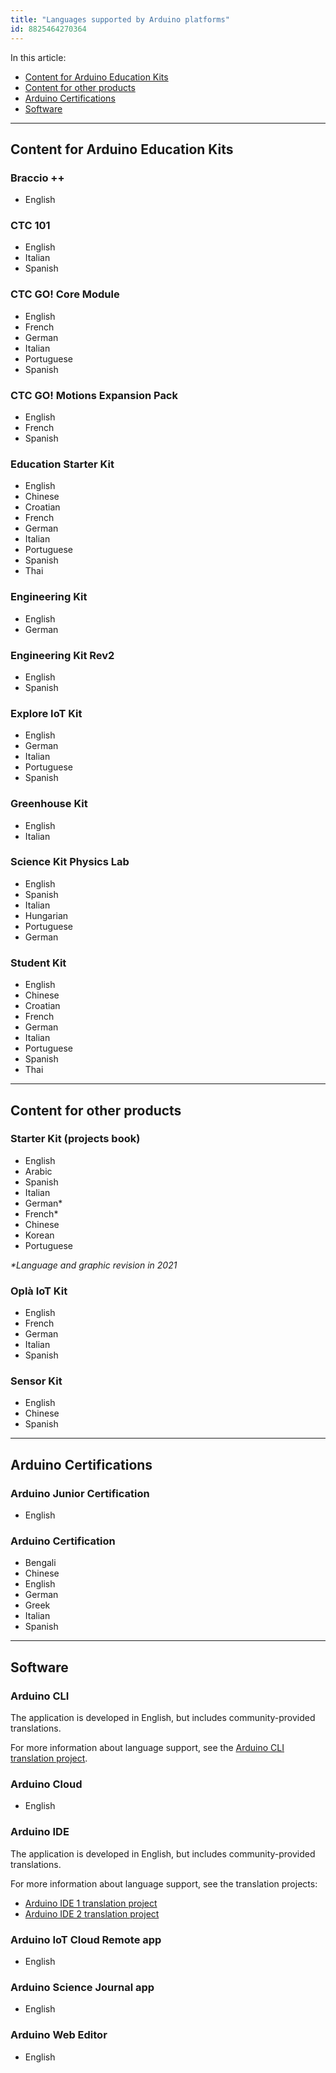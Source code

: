 ```yaml
---
title: "Languages supported by Arduino platforms"
id: 8825464270364
---
```


In this article:

* [Content for Arduino Education Kits](#education)
* [Content for other products](#other)
* [Arduino Certifications](#certification)
* [Software](#software)

---

<a id="education"></a>

## Content for Arduino Education Kits

### Braccio ++

* English

### CTC 101

* English
* Italian
* Spanish

<!-- markdownlint-disable-next-line MD026 -->
### CTC GO! Core Module

* English
* French
* German
* Italian
* Portuguese
* Spanish

### CTC GO! Motions Expansion Pack

* English
* French
* Spanish

### Education Starter Kit

* English
* Chinese
* Croatian
* French
* German
* Italian
* Portuguese
* Spanish
* Thai

### Engineering Kit

* English
* German

### Engineering Kit Rev2

* English
* Spanish

### Explore IoT Kit

* English
* German
* Italian
* Portuguese
* Spanish

### Greenhouse Kit

* English
* Italian

### Science Kit Physics Lab

* English
* Spanish
* Italian
* Hungarian
* Portuguese
* German

### Student Kit

* English
* Chinese
* Croatian
* French
* German
* Italian
* Portuguese
* Spanish
* Thai

---

<a id="other"></a>

## Content for other products

### Starter Kit (projects book)

* English
* Arabic
* Spanish
* Italian
* German*
* French*
* Chinese
* Korean
* Portuguese

<!-- markdownlint-disable-next-line MD036 -->
_*Language and graphic revision in 2021_

### Oplà IoT Kit

* English
* French
* German
* Italian
* Spanish

### Sensor Kit

* English
* Chinese
* Spanish

---

<a id="certification"></a>

## Arduino Certifications

### Arduino Junior Certification

* English

### Arduino Certification

* Bengali
* Chinese
* English
* German
* Greek
* Italian
* Spanish

---

<a id="software"></a>

## Software

### Arduino CLI

The application is developed in English, but includes community-provided translations.

For more information about language support, see the [Arduino CLI translation project](https://app.transifex.com/arduino-1/arduino-cli/).

### Arduino Cloud

* English

### Arduino IDE

The application is developed in English, but includes community-provided translations.

For more information about language support, see the translation projects:

* [Arduino IDE 1 translation project](https://www.transifex.com/mbanzi/arduino-ide-15/)
* [Arduino IDE 2 translation project](https://www.transifex.com/arduino-1/ide2/)

### Arduino IoT Cloud Remote app

* English

### Arduino Science Journal app

* English

### Arduino Web Editor

* English
